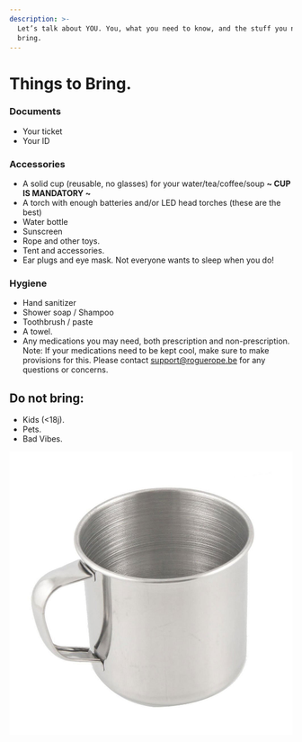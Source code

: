```yaml
---
description: >-
  Let’s talk about YOU. You, what you need to know, and the stuff you need to
  bring.
---
```


# Things to Bring.

### Documents

* Your ticket 
* Your ID

### Accessories 

* A solid cup \(reusable, no glasses\) for your water/tea/coffee/soup **~ CUP IS MANDATORY ~** 
* A torch with enough batteries and/or LED head torches \(these are the best\) 
* Water bottle 
* Sunscreen
* Rope and other toys.
* Tent and accessories. 
* Ear plugs and eye mask. Not everyone wants to sleep when you do!

### Hygiene

* Hand sanitizer
* Shower soap / Shampoo 
* Toothbrush / paste
* A towel.
* Any medications you may need, both prescription and non-prescription. Note: If your medications need to be kept cool, make sure to make provisions for this. Please contact support@roguerope.be for any questions or concerns.

## Do not bring: 

* Kids \(&lt;18j\). 
* Pets.
* Bad Vibes.



![](.gitbook/assets/download.jpeg)

